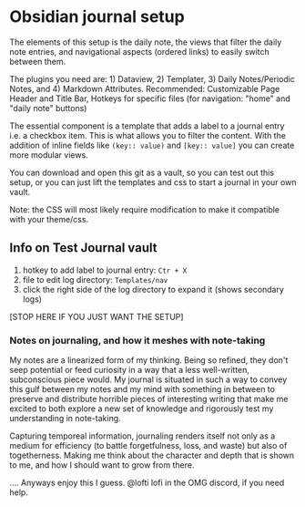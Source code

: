 # Obsidian journal setup

The elements of this setup is the daily note, the views that filter the daily note entries, and navigational aspects (ordered links) to easily switch between them. 



The plugins you need are: 1) Dataview, 2) Templater, 3) Daily Notes/Periodic Notes, and 4) Markdown Attributes. 
Recommended: Customizable Page Header and Title Bar, Hotkeys for specific files (for navigation: "home" and "daily note" buttons)

The essential component is a template that adds a label to a journal entry i.e. a checkbox item. This is what allows you to filter the content. With the addition of inline fields like `(key:: value)` and `[key:: value]` you can create more modular views.

You can download and open this git as a vault, so you can test out this setup, or you can just lift the templates and css to start a journal in your own vault.

Note: the CSS will most likely require modification to make it compatible with your theme/css.

## Info on Test Journal vault
1. hotkey to add label to journal entry: `Ctr + X`
2. file to edit log directory: `Templates/nav`
3. click the right side of the log directory to expand it (shows secondary logs)

[STOP HERE IF YOU JUST WANT THE SETUP]

### Notes on journaling, and how it meshes with note-taking

My notes are a linearized form of my thinking. Being so refined, they don't seep potential or feed curiosity in a way that a less well-written, subconscious piece would. My journal is situated in such a way to convey this gulf between my notes and my mind with something in between to preserve and distribute horrible pieces of interesting writing that make me excited to both explore a new set of knowledge and rigorously test my understanding in note-taking. 

Capturing temporeal information, journaling renders itself not only as a medium for efficiency (to battle forgetfulness, loss, and waste) but also of togetherness. Making me think about the character and depth that is shown to me, and how I should want to grow from there.

.... Anyways enjoy this I guess. @lofti lofi in the OMG discord, if you need help. 


